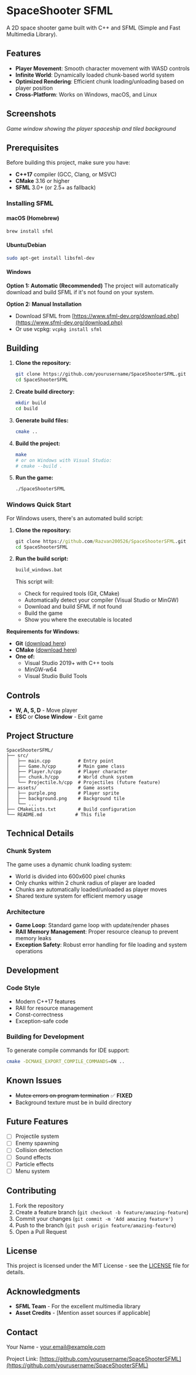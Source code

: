 # SpaceShooter SFML

A 2D space shooter game built with C++ and SFML (Simple and Fast Multimedia Library).

## Features

- **Player Movement**: Smooth character movement with WASD controls
- **Infinite World**: Dynamically loaded chunk-based world system
- **Optimized Rendering**: Efficient chunk loading/unloading based on player position
- **Cross-Platform**: Works on Windows, macOS, and Linux

## Screenshots

*Game window showing the player spaceship and tiled background*

## Prerequisites

Before building this project, make sure you have:

- **C++17** compiler (GCC, Clang, or MSVC)
- **CMake** 3.16 or higher
- **SFML** 3.0+ (or 2.5+ as fallback)

### Installing SFML

#### macOS (Homebrew)
```bash
brew install sfml
```

#### Ubuntu/Debian
```bash
sudo apt-get install libsfml-dev
```

#### Windows

**Option 1: Automatic (Recommended)**
The project will automatically download and build SFML if it's not found on your system.

**Option 2: Manual Installation**
- Download SFML from [https://www.sfml-dev.org/download.php](https://www.sfml-dev.org/download.php)
- Or use vcpkg: `vcpkg install sfml`

## Building

1. **Clone the repository:**
   ```bash
   git clone https://github.com/yourusername/SpaceShooterSFML.git
   cd SpaceShooterSFML
   ```

2. **Create build directory:**
   ```bash
   mkdir build
   cd build
   ```

3. **Generate build files:**
   ```bash
   cmake ..
   ```

4. **Build the project:**
   ```bash
   make
   # or on Windows with Visual Studio:
   # cmake --build .
   ```

5. **Run the game:**
   ```bash
   ./SpaceShooterSFML
   ```

### Windows Quick Start

For Windows users, there's an automated build script:

1. **Clone the repository:**
   ```cmd
   git clone https://github.com/Razvan200526/SpaceShooterSFML.git
   cd SpaceShooterSFML
   ```

2. **Run the build script:**
   ```cmd
   build_windows.bat
   ```

   This script will:
   - Check for required tools (Git, CMake)
   - Automatically detect your compiler (Visual Studio or MinGW)
   - Download and build SFML if not found
   - Build the game
   - Show you where the executable is located

**Requirements for Windows:**
- **Git** ([download here](https://git-scm.com/download/win))
- **CMake** ([download here](https://cmake.org/download/))
- **One of:**
  - Visual Studio 2019+ with C++ tools
  - MinGW-w64
  - Visual Studio Build Tools

## Controls

- **W, A, S, D** - Move player
- **ESC** or **Close Window** - Exit game

## Project Structure

```
SpaceShooterSFML/
├── src/
│   ├── main.cpp          # Entry point
│   ├── Game.h/cpp        # Main game class
│   ├── Player.h/cpp      # Player character
│   ├── chunk.h/cpp       # World chunk system
│   └── Projectile.h/cpp  # Projectiles (future feature)
├── assets/               # Game assets
│   ├── purple.png        # Player sprite
│   ├── background.png    # Background tile
│   └── ...
├── CMakeLists.txt        # Build configuration
└── README.md            # This file
```

## Technical Details

### Chunk System
The game uses a dynamic chunk loading system:
- World is divided into 600x600 pixel chunks
- Only chunks within 2 chunk radius of player are loaded
- Chunks are automatically loaded/unloaded as player moves
- Shared texture system for efficient memory usage

### Architecture
- **Game Loop**: Standard game loop with update/render phases
- **RAII Memory Management**: Proper resource cleanup to prevent memory leaks
- **Exception Safety**: Robust error handling for file loading and system operations

## Development

### Code Style
- Modern C++17 features
- RAII for resource management
- Const-correctness
- Exception-safe code

### Building for Development
To generate compile commands for IDE support:
```bash
cmake -DCMAKE_EXPORT_COMPILE_COMMANDS=ON ..
```

## Known Issues

- ~~Mutex errors on program termination~~ ✅ **FIXED**
- Background texture must be in build directory

## Future Features

- [ ] Projectile system
- [ ] Enemy spawning
- [ ] Collision detection
- [ ] Sound effects
- [ ] Particle effects
- [ ] Menu system

## Contributing

1. Fork the repository
2. Create a feature branch (`git checkout -b feature/amazing-feature`)
3. Commit your changes (`git commit -m 'Add amazing feature'`)
4. Push to the branch (`git push origin feature/amazing-feature`)
5. Open a Pull Request

## License

This project is licensed under the MIT License - see the [LICENSE](LICENSE) file for details.

## Acknowledgments

- **SFML Team** - For the excellent multimedia library
- **Asset Credits** - [Mention asset sources if applicable]

## Contact

Your Name - your.email@example.com

Project Link: [https://github.com/yourusername/SpaceShooterSFML](https://github.com/yourusername/SpaceShooterSFML)
